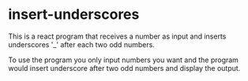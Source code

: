 # insert-underscores

This is a react program that receives a number as input and inserts underscores '\_' after each two odd numbers.

To use the program you only input numbers you want and the program would insert underscore after two odd numbers and display the output.
